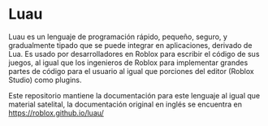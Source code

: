 Luau
====
Luau es un lenguaje de programación rápido, pequeño, seguro, y gradualmente tipado que se puede integrar en aplicaciones, derivado de Lua. Es usado por desarrolladores en Roblox para escribir el código de sus juegos, al igual que los ingenieros de Roblox para implementar grandes partes de código para el usuario al igual que porciones del editor (Roblox Studio) como plugins.

Este repositorio mantiene la documentación para este lenguaje al igual que material satelital, la documentación original en inglés se encuentra en https://roblox.github.io/luau/ 
